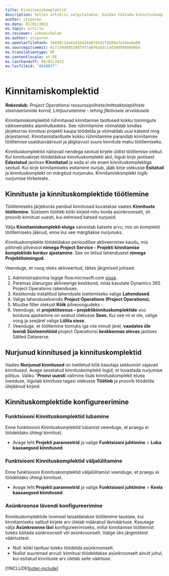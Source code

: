 ```yaml
---
title: Kinnitamiskomplektid
description: Selles artiklis selgitatakse, kuidas töötada kinnituskomplektide, taotluste ja nende toimingute alamhulkadega.
author: stsporen
ms.date: 02/01/2022
ms.topic: article
ms.reviewer: johnmichalak
ms.author: stsporen
ms.openlocfilehash: 5e030c1aa4a41b428a0f4541fd204a7a3deaba08
ms.sourcegitcommit: 6cfc50d89528df977a8f6a55c1ad39d99800d9b4
ms.translationtype: MT
ms.contentlocale: et-EE
ms.lasthandoff: 06/03/2022
ms.locfileid: "8918077"
---
```

# <a name="approval-sets"></a>Kinnitamiskomplektid

_**Rakendub:** Project Operationsi ressurssipõhiste/mitteaktsiapõhiste stsenaariumide korral,  Lihtjuurutamine - tehing fiktiivsele arveldusele_

Kinnitamiskomplektid rühmitavad kinnitamise taotlused kokku toimingute väiksemateks alamhulkadeks. See rühmitamine võimaldab kindlas järjekorras kinnitusi projekti kaupa töödelda ja võimaldab uusi katseid ning järjestamist. Kinnitamistaotluste kokku rühmitamine parandab kinnitamise töötlemise usaldusväärsust ja jälgitavust suure kinnitute mahu töötlemiseks.

Kinnituskomplektid näitavad nendega seotud kirjete üldist töötlemise olekut. Kui kinnituskirjet töödeldakse kinnituskomplekti abil, liigub kirje jaotisest **Edastatud** jaotisse **Kinnitatud** ja seda ei ole enam kinnituskomplektiga seotud. Kui kirje kinnitamiseks esitamine nurjub, jääb kirje olekusse **Esitatud** ja kinnituskomplekt on märgitud nurjunuks. Kinnitamiskomplekt logib nurjumise tõrketeate.

## <a name="processing-approvals-and-approval-sets"></a>Kinnituste ja kinnituskomplektide töötlemine
Töötlemiseks järjekorda pandud kinnitused kuvatakse vaates **Kinnituste töötlemine**. Süsteem töötleb kõiki kirjeid mitu korda asünkroonselt, sh proovib kinnitust uuesti, kui eelmised katsed nurjusid.

Välja **Kinnitamiskomplekti eluiga** salvestab katsete arvu, mis on komplekti töötlemiseks jäänud, enne kui see märgitakse nurjunuks.

Kinnituskomplekte töödeldakse perioodilise aktiveerimise kaudu, mis põhineb pilvevool **nimega** **Project Service - Projekti kinnitamise komplektide korduv ajastamine**. See on leitud lahendusest **nimega** **Projektitoimingud**. 

Veenduge, et voog oleks aktiveeritud, täites järgmised juhised.

1. Administraatorina logige flow.microsoft.com [sisse](https://powerautomate.microsoft.com).
2. Paremas ülanurgas aktiveerige keskkond, mida kasutate Dynamics 365 Project Operations rakenduses.
3. Keskkonda installitud lahenduste loetlemiseks valige **Lahendused**.
4. Valige lahenduseloendis **Project Operations (Project Operations).**
5. Muutke filter olekust **Kõik** pilvevoogudeks **·**.
6. Veenduge, et **projektiteenus – projektikinnituskomplektide** voo korduva ajastamine on seatud olekusse **Sees**. Kui see nii ei ole, valige voog ja seejärel valige **Lülita sisse**.
7. Veenduge, et töötlemine toimuks iga viie minuti järel, **vaadates üle loendi Süsteemitööd** project Operationsi **keskkonnas olevas** jaotises Sätted Dataverse.

## <a name="failed-approvals-and-approval-sets"></a>Nurjunud kinnitused ja kinnituskomplektid
Vaates **Nurjunud kinnitused** on loetletud kõik kasutaja sekkumist vajavad kinnitused. Avage seostatud kinnituskomplekti logid, et tuvastada nurjumise põhjus.
Valiku "**Proovi uuesti** valimine lisab kinnituskomplekti eluea loenduse, liigutab kinnituse tagasi olekusse **Töötleb** ja proovib töödelda ülejäänud kirjeid.

## <a name="configure-approval-sets"></a>Kinnituskomplektide konfigureerimine

### <a name="enable-the-approval-sets-feature"></a>Funktsiooni Kinnituskomplektid lubamine
Enne funktsiooni Kinnituskomplektid lubamist veenduge, et praegu ei töödeldaks ühtegi kinnitust.

- Avage leht **Projekti parameetrid** ja valige **Funktsiooni juhtimine** > **Luba kaasaegsed kinnitused**.

### <a name="turn-off-the-approval-sets-feature"></a>Funktsiooni Kinnituskomplektid väljalülitamine
Enne funktsiooni Kinnituskomplektid väljalülitamist veenduge, et praegu ei töödeldaks ühtegi kinnitust.

- Avage leht **Projekti parameetrid** ja valige **Funktsiooni juhtimine** > **Keela kaasaegsed kinnitused**.

### <a name="configuring-the-asynchronous-threshold"></a>Asünkroonse lävendi konfigureerimine 
Kinnituskomplektide loomisel teisaldatakse töötlemine taustale, kui kinnitamiseks valitud kirjete arv ületab määratud läviväärtuse. Kasutage välja **Asünkroonne lävi** konfigureerimiseks, millal kinnitamise töötlemist tuleks käitada sünkroonselt või asünkroonselt. Valige üks järgmistest väärtustest.

  - Null: kõiki taotlusi tuleks töödelda asünkroonselt. 
  - Nullist suuremad arvud: kinnitusi töödeldakse asünkroonselt ainult juhul, kui esitatud kinnituste arv ületab selle väärtuse.

[!INCLUDE[footer-include](../includes/footer-banner.md)]
